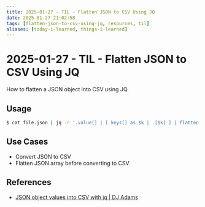 ```yaml
---
title: 2025-01-27 - TIL - Flatten JSON to CSV Using JQ
date: 2025-01-27 21:02:58
tags: [flatten-json-to-csv-using-jq, resources, til]
aliases: [today-i-learned, things-i-learned]
---
```



# 2025-01-27 - TIL - Flatten JSON to CSV Using JQ

How to flatten a JSON object into CSV using JQ.


## Usage

```sh
$ cat file.json | jq -r '.value[] | [ keys[] as $k | .[$k] ] | flatten | @csv' > file.csv
```


## Use Cases

- Convert JSON to CSV
- Flatten JSON array before converting to CSV


## References

- [JSON object values into CSV with jq | DJ Adams](https://qmacro.org/blog/posts/2022/05/19/json-object-values-into-csv-with-jq/)


